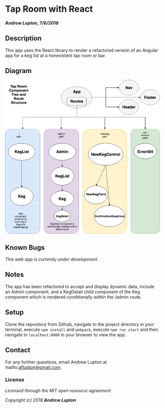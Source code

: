 # Tap Room with React
#### _Andrew Lupton, 7/6/2018_

## Description

This app uses the React library to render a refactored version of an Angular app for a keg list at a nonexistent tap room or bar.

## Diagram
![](src/assets/images/TapRoom.png)

## Known Bugs
_This web app is currently under development._

## Notes

The app has been refactored to accept and display dynamic data, include an Admin component, and a KegDetail child component of the Keg component which is rendered conditionally within the /admin route.

## Setup

Clone the repository from Github, navigate to the project directory in your terminal, execute `npm install` and `webpack`, execute `npm run start` and then navigate to `localhost:8080` in your browser to view the app.

## Contact

For any further questions, email Andrew Lupton at mailto:aflupton@gmail.com.

### License

*Licensed through the MIT open resource agreement*

_Copyright (c) 2018 **_Andrew Lupton_**_

